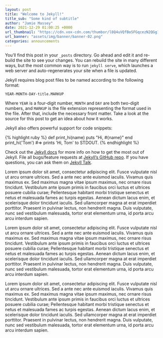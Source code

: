 ```yaml
---
layout: post
title: "Welcome to Jekyll!"
title_sub: "Some kind of subtitle"
author: "Jamie Massey"
date: 2021-12-29 01:00:25 +0000
url_thumbnail: "https://cdn.vox-cdn.com/thumbor/l8Q4uVQfBoSFGqcezN2QGg1ZEO4=/1400x1400/filters:format(jpeg)/cdn.vox-cdn.com/uploads/chorus_asset/file/10817765/acastro_180509_1777_steam_0001.jpg"
url_banner: "assets/img/banner/banner-02.png"
categories: announcements
---
```


You’ll find this post in your `_posts` directory. Go ahead and edit it and re-build the site to see your changes. You can rebuild the site in many different ways, but the most common way is to run `jekyll serve`, which launches a web server and auto-regenerates your site when a file is updated.

Jekyll requires blog post files to be named according to the following format:

`YEAR-MONTH-DAY-title.MARKUP`

Where `YEAR` is a four-digit number, `MONTH` and `DAY` are both two-digit numbers, and `MARKUP` is the file extension representing the format used in the file. After that, include the necessary front matter. Take a look at the source for this post to get an idea about how it works.

Jekyll also offers powerful support for code snippets:

{% highlight ruby %}
def print_hi(name)
  puts "Hi, #{name}"
end
print_hi('Tom')
#=> prints 'Hi, Tom' to STDOUT.
{% endhighlight %}

Check out the [Jekyll docs][jekyll-docs] for more info on how to get the most out of Jekyll. File all bugs/feature requests at [Jekyll’s GitHub repo][jekyll-gh]. If you have questions, you can ask them on [Jekyll Talk][jekyll-talk].

[jekyll-docs]: https://jekyllrb.com/docs/home
[jekyll-gh]:   https://github.com/jekyll/jekyll
[jekyll-talk]: https://talk.jekyllrb.com/

Lorem ipsum dolor sit amet, consectetur adipiscing elit. Fusce vulputate nisl ut arcu ornare ultrices. Sed a ante nec ante euismod iaculis. Vivamus quis maximus ex. Sed maximus magna vitae ipsum maximus, nec ornare risus tincidunt. Vestibulum ante ipsum primis in faucibus orci luctus et ultrices posuere cubilia curae; Pellentesque habitant morbi tristique senectus et netus et malesuada fames ac turpis egestas. Aenean dictum lacus enim, et scelerisque dolor tincidunt iaculis. Sed ullamcorper magna at erat imperdiet porttitor. Praesent in pulvinar lectus, non hendrerit magna. Duis vulputate, nunc sed vestibulum malesuada, tortor erat elementum urna, id porta arcu arcu interdum sapien. 

Lorem ipsum dolor sit amet, consectetur adipiscing elit. Fusce vulputate nisl ut arcu ornare ultrices. Sed a ante nec ante euismod iaculis. Vivamus quis maximus ex. Sed maximus magna vitae ipsum maximus, nec ornare risus tincidunt. Vestibulum ante ipsum primis in faucibus orci luctus et ultrices posuere cubilia curae; Pellentesque habitant morbi tristique senectus et netus et malesuada fames ac turpis egestas. Aenean dictum lacus enim, et scelerisque dolor tincidunt iaculis. Sed ullamcorper magna at erat imperdiet porttitor. Praesent in pulvinar lectus, non hendrerit magna. Duis vulputate, nunc sed vestibulum malesuada, tortor erat elementum urna, id porta arcu arcu interdum sapien. 

Lorem ipsum dolor sit amet, consectetur adipiscing elit. Fusce vulputate nisl ut arcu ornare ultrices. Sed a ante nec ante euismod iaculis. Vivamus quis maximus ex. Sed maximus magna vitae ipsum maximus, nec ornare risus tincidunt. Vestibulum ante ipsum primis in faucibus orci luctus et ultrices posuere cubilia curae; Pellentesque habitant morbi tristique senectus et netus et malesuada fames ac turpis egestas. Aenean dictum lacus enim, et scelerisque dolor tincidunt iaculis. Sed ullamcorper magna at erat imperdiet porttitor. Praesent in pulvinar lectus, non hendrerit magna. Duis vulputate, nunc sed vestibulum malesuada, tortor erat elementum urna, id porta arcu arcu interdum sapien. 
